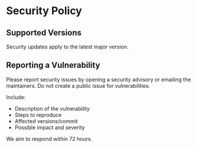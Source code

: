 # Security Policy

## Supported Versions

Security updates apply to the latest major version.

## Reporting a Vulnerability

Please report security issues by opening a security advisory or emailing the maintainers. Do not create a public issue for vulnerabilities.

Include:
- Description of the vulnerability
- Steps to reproduce
- Affected versions/commit
- Possible impact and severity

We aim to respond within 72 hours.
